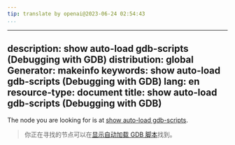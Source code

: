 ```yaml
---
tip: translate by openai@2023-06-24 02:54:43
...
```

---
description: show auto-load gdb-scripts (Debugging with GDB)
distribution: global
Generator: makeinfo
keywords: show auto-load gdb-scripts (Debugging with GDB)
lang: en
resource-type: document
title: show auto-load gdb-scripts (Debugging with GDB)
---

The node you are looking for is at [show auto-load gdb-scripts](Auto_002dloading-sequences.html#show-auto_002dload-gdb_002dscripts).

> 你正在寻找的节点可以在[显示自动加载 GDB 脚本](Auto_002dloading-sequences.html#show-auto_002dload-gdb_002dscripts)找到。
